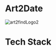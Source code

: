 # Art2Date
![art2findLogo2](https://user-images.githubusercontent.com/77647508/124762915-b05ad100-df33-11eb-9b20-32cf97981398.png)


# Tech Stack
